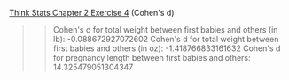 [Think Stats Chapter 2 Exercise 4](http://greenteapress.com/thinkstats2/html/thinkstats2003.html#toc24) (Cohen's d)

>> Cohen's d for total weight between first babies and others (in lb): 
>> -0.088672927072602
>> Cohen's d for total weight between first babies and others (in oz): 
>> -1.418766833161632
>> Cohen's d for pregnancy length between first babies and others: 
>> 14.325479051304347
